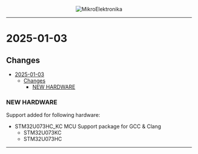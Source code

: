 <p align="center">
  <img src="http://www.mikroe.com/img/designs/beta/logo_small.png?raw=true" alt="MikroElektronika"/>
</p>

---

# 2025-01-03

## Changes

- [2025-01-03](#2025-01-03)
  - [Changes](#changes)
    - [NEW HARDWARE](#new-hardware)

### NEW HARDWARE

Support added for following hardware:

- STM32U073HC_KC MCU Support package for GCC & Clang
  - STM32U073KC
  - STM32U073HC

---
